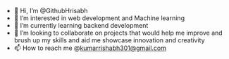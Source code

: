 - 👋 Hi, I’m @GithubHrisabh
- 👀 I’m interested in web development and Machine learning
- 🌱 I’m currently learning backend development
- 💞️ I’m looking to collaborate on projects that would help me improve and brush up my skills and aid me showcase innovation and creativity
- 📫 How to reach me @kumarrishabh301@gmail.com

<!---
GithubHrisabh/GithubHrisabh is a ✨ special ✨ repository because its `README.md` (this file) appears on your GitHub profile.
You can click the Preview link to take a look at your changes.
--->
